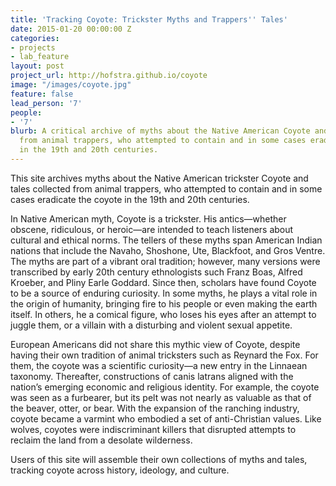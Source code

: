 ```yaml
---
title: 'Tracking Coyote: Trickster Myths and Trappers'' Tales'
date: 2015-01-20 00:00:00 Z
categories:
- projects
- lab_feature
layout: post
project_url: http://hofstra.github.io/coyote
image: "/images/coyote.jpg"
feature: false
lead_person: '7'
people:
- '7'
blurb: A critical archive of myths about the Native American Coyote and tales collected
  from animal trappers, who attempted to contain and in some cases eradicate the coyote
  in the 19th and 20th centuries.
---
```


This site archives myths about the Native American trickster Coyote and tales collected from animal trappers, who attempted to contain and in some cases eradicate the coyote in the 19th and 20th centuries.

<!--more-->

In Native American myth, Coyote is a trickster. His antics—whether obscene, ridiculous, or heroic—are intended to teach listeners about cultural and ethical norms. The tellers of these myths span American Indian nations that include the Navaho, Shoshone, Ute, Blackfoot, and Gros Ventre. The myths are part of a vibrant oral tradition; however, many versions were transcribed by early 20th century ethnologists such Franz Boas, Alfred Kroeber, and Pliny Earle Goddard. Since then, scholars have found Coyote to be a source of enduring curiosity. In some myths, he plays a vital role in the origin of humanity, bringing fire to his people or even making the earth itself. In others, he a comical figure, who loses his eyes after an attempt to juggle them, or a villain with a disturbing and violent sexual appetite.

European Americans did not share this mythic view of Coyote, despite having their own tradition of animal tricksters such as Reynard the Fox.  For them, the coyote was a scientific curiosity—a new entry in the Linnaean taxonomy. Thereafter, constructions of canis latrans aligned with the nation’s emerging economic and religious identity. For example, the coyote was seen as a furbearer, but its pelt was not nearly as valuable as that of the beaver, otter, or bear. With the expansion of the ranching industry, coyote became a varmint who embodied a set of anti-Christian values. Like wolves, coyotes were indiscriminant killers that disrupted attempts to reclaim the land from a desolate wilderness.

Users of this site will assemble their own collections of myths and tales, tracking coyote across history, ideology, and culture.

<!-- Click on one of the photographs below to begin. -->
